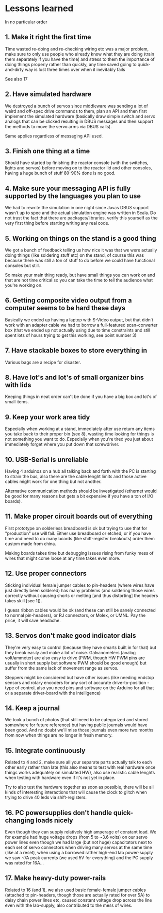 # Lessons learned

In no particular order

## 1. Make it right the first time

Time wasted re-doing and re-checking wiring etc was a major problem, make sure to only
use people who already know what they are doing (train them separately if you have the time) and stress
to them the importance of doing things properly rather than quickly, any time saved going to quick-and-dirty
way is lost three times over when it inevitably fails

See also 17

## 2. Have simulated hardware

We destroyed a bunch of servos since middleware was sending a lot of weird and off-spec drive commands to them, plan an
API and then first implement the simulated hardware (basically draw simple switch and servo analogs that can be clicked 
resulting in DBUS messages and then support the methods to move the servo arms via DBUS calls).

Same applies regardless of messaging API used.

## 3. Finish one thing at a time

Should have started by finishing the reactor console (with the switches, lights and servos) before moving on to the reactor lid
and other consoles, having a huge bunch of stuff 80-90% done is no good.

## 4. Make sure your messaging API is fully supported by the languages you plan to use

We had to rewrite the simulation in one night since Javas DBUS support wasn't up to spec and the actual
simulation engine was written in Scala. Do not trust the fact that there are packages/libraries, verify this
yourself as the very first thing before starting writing any real code.

## 5. Working on things on the stand is a good thing

We got a bunch of feedback telling us how nice it was that we were actually doing things (like soldering stuff etc)
on the stand, of course this was because there was still a ton of stuff to do before we could have functional consoles
but still. 

So make your main thing ready, but have small things you can work on and that are not time critical so you can take the
time to tell the audience what you're working on.

## 6. Getting composite video output from a computer seems to be hard these days

Basically we ended up having a laptop with S-Video output, but that didn't work with an adapter cable
we had to borrow a full-featured scan-converter box (that we ended up not actually using due to time constraints and still
spent lots of hours trying to get this working, see point number 3)

## 7. Have stackable boxes to store everything in

Various bags are a recipe for disaster.

## 8. Have lot's and lot's of small organizer bins with lids

Keeping things in neat order can't be done if you have a big box and lot's of small items.

## 9. Keep your work area tidy

Especially when working at a stand, immediately after use return any items you take back to their
proper bin (see 8), wasting time looking for things is not something you want to do. Especially when
you're tired you just about immediately forget where you put down that screwdriver.

## 10. USB-Serial is unreliable

Having 4 arduinos on a hub all talking back and forth with the PC is starting to strain the bus, also there are the
cable lenght limits and those active cables might work for one thing but not another.

Alternative communication methods should be investigated (ethernet would be good for many reasons but gets
a bit expensive if you have a ton of I/O boards).

## 11. Make proper circuit boards out of everything

First prototype on solderless breadboard is ok but trying to use that for "production" use will fail. Either
use breadboard or etched, or if you have time and need to do many boards (like shift-register breakouts) order them 
custom made from china.

Making boards takes time but debugging issues rising from funky mess of wires that might come loose at any time takes even more.

## 12. Use proper connectors

Sticking individual female jumper cables to pin-headers (where wires have just directly been soldered) has
many problems (and soldering those wires correctly without causing shorts or melting [and thus distorting] 
the headers takes skill [see 1]).

I guess ribbon cables would be ok (and these can still be sanely connected to normal pin-headers), or RJ connectors, or Molex, or UMNL. Pay the price, it will save headache.

## 13. Servos don't make good indicator dials

They're very easy to control (because they have smarts built in for that) but they break easily and make a lot
of noise. Galvanometers (analog volt/ammeter) are also easy to drive (PWM, though HW PWM pins are usually in short
supply but software PWM should be good enough) but suffer from the same lack of movement range as servos.

Steppers might be considered but have other issues (like needing endstop sensors and rotary encoders for any sort of accurate drive-to-position
-type of control, also you need pins and software on the Arduino for all that or a separate driver-board with the intelligence)

## 14. Keep a journal

We took a bunch of photos (that still need to be categorized and stored somewhere for future reference) but having public journals
would have been good. And no doubt we'll miss those journals even more two months from now when things are no longer in fresh memory.

## 15. Integrate continuously

Related to 4 and 2, make sure all your separate parts actually talk to each other early rather than late (this also means to test with real
hardware once things works adequately on simulated HW), also use realistic cable lenghts when testing with hardware even if it's not yet in place.

Try to also test the hardware together as soon as possible, there will be all kinds of interesting interactions that will cause the clock to glitch when trying to drive
40 leds via shift-registers.

## 16. PC powersupplies don't handle quick-changing loads nicely

Even though they can supply relatively high amperage of constant load. We for example had huge voltage drops (from 5 to ~3.6 volts) on our servo power lines
even though we had large (but not huge) capacitators next to each set of servo connectors when driving many servos at the same time (like at a reset), when using a borrowed
rather high-end lab power-supply we saw ~7A peak currents (we used 5V for everything) and the PC supply was rated for 16A...

## 17. Make heavy-duty power-rails

Related to 16 (and 1), we also used basic female-female jumper cables (attached to pin-headers, though those are actually rated for over 5A) to daisy chain power lines etc, caused constant
voltage drop across the line even with the lab-supply, also contributed to the mess of wires.

